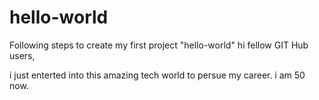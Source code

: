 # hello-world
Following steps to create my first project "hello-world"
hi fellow GIT Hub users, 

i just enterted into this amazing tech world to persue my career.
i am 50 now.
